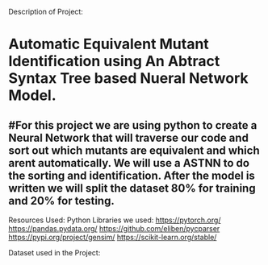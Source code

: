 Description of Project:
# Automatic Equivalent Mutant Identification using An Abtract Syntax Tree based Nueral Network Model.

#For this project we are using python to create a Neural Network that will traverse our code and sort out which mutants are equivalent and which arent automatically. We will use a ASTNN to do the sorting and identification. After the model is written we will split the dataset 80% for training and 20% for testing.
-------------------------------------------------------------------------------------------------------------------------------------------------------------------------
Resources Used:
Python Libraries we used:
https://pytorch.org/
https://pandas.pydata.org/
https://github.com/eliben/pycparser
https://pypi.org/project/gensim/
https://scikit-learn.org/stable/

Dataset used in the Project:
